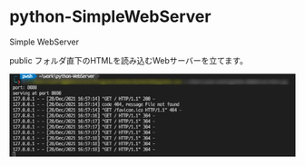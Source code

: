 # python-SimpleWebServer  
Simple WebServer

public フォルダ直下のHTMLを読み込むWebサーバーを立てます。  

![](https://github.com/2n9/python-SimpleWebServer/blob/main/2021-12-28_16h57_28.png?raw=true)
